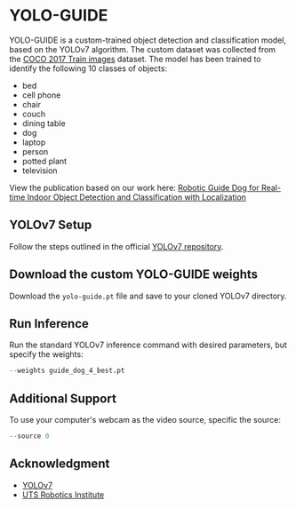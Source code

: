 # YOLO-GUIDE
YOLO-GUIDE is a custom-trained object detection and classification model, based on the YOLOv7 algorithm. The custom dataset was collected from the [COCO 2017 Train images](https://cocodataset.org/#download) dataset. The model has been trained to identify the following 10 classes of objects:

* bed
* cell phone
* chair
* couch
* dining table
* dog
* laptop
* person
* potted plant
* television

View the publication based on our work here:
[Robotic Guide Dog for Real-time Indoor Object Detection and Classification with Localization](https://doi.org/10.1109/apscon60364.2024.10465953)

## YOLOv7 Setup

Follow the steps outlined in the official [YOLOv7 repository](https://github.com/WongKinYiu/yolov7).

## Download the custom YOLO-GUIDE weights

Download the `yolo-guide.pt` file and save to your cloned YOLOv7 directory.

## Run Inference

Run the standard YOLOv7 inference command with desired parameters, but specify the weights:

```python
--weights guide_dog_4_best.pt
```

## Additional Support

To use your computer's webcam as the video source, specific the source:

```python
--source 0
```

## Acknowledgment

* [YOLOv7](https://github.com/WongKinYiu/yolov7)
* [UTS Robotics Institute](https://www.uts.edu.au/research/robotics-institute)
